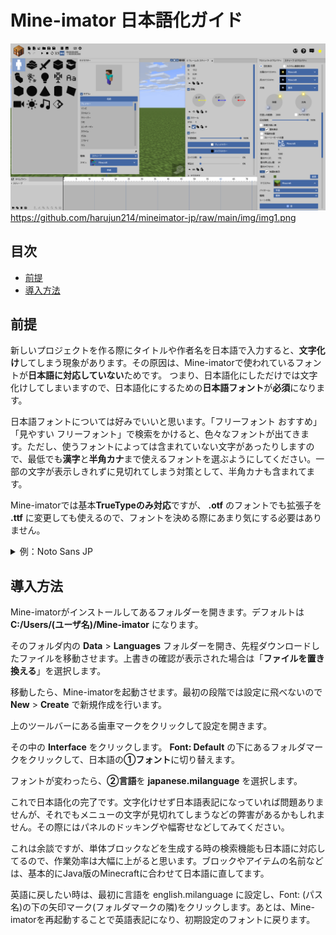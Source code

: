 # Mine-imator 日本語化ガイド
![img1](https://github.com/harujun214/mineimator-jp/raw/main/img/img1.png)https://github.com/harujun214/mineimator-jp/raw/main/img/img1.png
## 目次
* [前提](#前提)
* [導入方法](#導入方法)
## 前提
新しいプロジェクトを作る際にタイトルや作者名を日本語で入力すると、**文字化け**してしまう現象があります。その原因は、Mine-imatorで使われているフォントが**日本語に対応していない**ためです。
つまり、日本語化にしただけでは文字化けしてしまいますので、日本語化にするための**日本語フォント**が**必須**になります。  

日本語フォントについては好みでいいと思います。「フリーフォント おすすめ」「見やすい フリーフォント」で検索をかけると、色々なフォントが出てきます。ただし、使うフォントによっては含まれていない文字があったりしますので、最低でも**漢字**と**半角カナ**まで使えるフォントを選ぶようにしてください。一部の文字が表示しきれずに見切れてしまう対策として、半角カナも含まれてます。

Mine-imatorでは基本**TrueTypeのみ対応**ですが、 **.otf** のフォントでも拡張子を **.ttf** に変更しても使えるので、フォントを決める際にあまり気にする必要はありません。  
<details>
<summary>例：Noto Sans JP</summary>
  
「 [Noto Sans JP - Google Fonts](https://fonts.google.com/noto/specimen/Noto+Sans+JP) 」にアクセスし、右上にある **Download Family** をクリックします。  
![nsjp1](https://github.com/harujun214/mineimator-jp/raw/main/img/nsjp1.png)  
ダウンロードできたら、圧縮ファイルをダブルクリックして中に入ってる「 **NotoSansJP-Medium** 」を取り出します。  
![nsjp2](https://github.com/harujun214/mineimator-jp/raw/main/img/nsjp2.png)  
フォント形式が **otf** になっているので、 **ttf** に変えます。ファイルが使えなくなる可能性がありますと出ますが、「はい」をクリックします。  
![nsjp3](https://github.com/harujun214/mineimator-jp/raw/main/img/nsjp3.png)  
  
</details>

## 導入方法
Mine-imatorがインストールしてあるフォルダーを開きます。デフォルトは **C:/Users/(ユーザ名)/Mine-imator** になります。  



そのフォルダ内の **Data** > **Languages** フォルダーを開き、先程ダウンロードしたファイルを移動させます。上書きの確認が表示された場合は「**ファイルを置き換える**」を選択します。  

移動したら、Mine-imatorを起動させます。最初の段階では設定に飛べないので **New** > **Create** で新規作成を行います。  

上のツールバーにある歯車マークをクリックして設定を開きます。

その中の **Interface** をクリックします。 **Font: Default** の下にあるフォルダマークをクリックして、日本語の**①フォント**に切り替えます。

フォントが変わったら、**②言語**を **japanese.milanguage** を選択します。

これで日本語化の完了です。文字化けせず日本語表記になっていれば問題ありませんが、それでもメニューの文字が見切れてしまうなどの弊害があるかもしれません。その際にはパネルのドッキングや幅寄せなどしてみてください。

これは余談ですが、単体ブロックなどを生成する時の検索機能も日本語に対応してるので、作業効率は大幅に上がると思います。ブロックやアイテムの名前などは、基本的にJava版のMinecraftに合わせて日本語に直してます。

英語に戻したい時は、最初に言語を english.milanguage に設定し、Font: (パス名)の下の矢印マーク(フォルダマークの隣)をクリックします。あとは、Mine-imatorを再起動することで英語表記になり、初期設定のフォントに戻ります。
